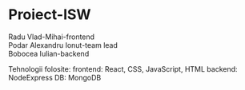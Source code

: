 # Proiect-ISW
Radu Vlad-Mihai-frontend  
Podar Alexandru Ionut-team lead  
Bobocea Iulian-backend  

Tehnologii folosite: 
frontend: React, CSS, JavaScript, HTML
backend: NodeExpress
DB: MongoDB
